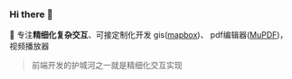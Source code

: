 ### Hi there 👋

🌱 专注**精细化复杂交互**、可接定制化开发 gis([mapbox](https://www.mapbox.com/))、 pdf编辑器([MuPDF](https://play.google.com/store/apps/details?id=com.artifex.mupdf.viewer.app))， 视频播放器

> 前端开发的护城河之一就是精细化交互实现
